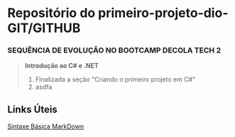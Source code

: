 # Repositório do primeiro-projeto-dio-GIT/GITHUB
### SEQUÊNCIA DE EVOLUÇÃO NO BOOTCAMP DECOLA TECH 2

> **Introdução ao C# e .NET**
> 1. Finalizada a seção "Criando o primeiro projeto em C#"
> 2. asdfa

 
## Links Úteis
[Sintaxe Básica MarkDown](https://www.markdownguide.org/basic-syntax/)